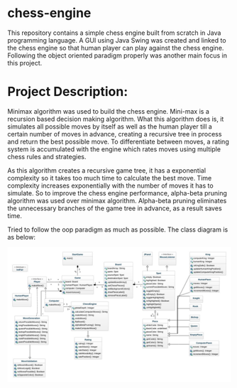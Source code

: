 # chess-engine
This repository contains a simple chess engine built from scratch in Java programming language. A GUI using Java Swing was created and linked to the chess engine so that human player can play against the chess engine. Following the object oriented paradigm properly was another main focus in this project.

# Project Description:
Minimax algorithm was used to build the chess engine. Mini-max is a recursion based decision making algorithm. What this algorithm does is, it simulates all possible moves by itself as well as the human player till a certain number of moves in advance, creating a recursive tree in process and return the best possible move. To differentiate between moves, a rating system is accumulated with the engine which rates moves using multiple chess rules and strategies.

As this algorithm creates a recursive game tree, it has a exponential complexity so it takes too much time to calculate the best move. Time complexity increases exponentially with the number of moves it has to simulate. So to improve the chess engine performance, alpha-beta pruning algorithm was used over minimax algorithm. Alpha-beta pruning eliminates the unnecessary branches of the game tree in advance, as a result saves time.

Tried to follow the oop paradigm as much as possible. The class diagram is as below:

![chess engine class diagram](/resources/class-diagram.jpeg)

